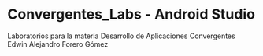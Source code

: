 # Convergentes_Labs - Android Studio

Laboratorios para la materia Desarrollo de Aplicaciones Convergentes
Edwin Alejandro Forero Gómez


